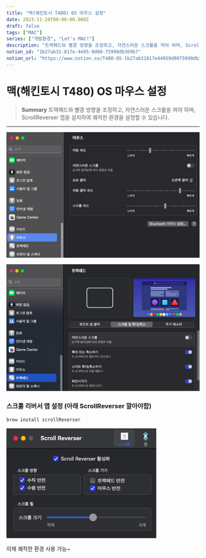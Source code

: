 ```yaml
---
title: "맥(해킨토시 T480) OS 마우스 설정"
date: 2023-11-28T00:00:00.000Z
draft: false
tags: ["MAC"]
series: ["개발환경", "Let's MAC!"]
description: "트랙패드와 빨콩 방향을 조정하고, 자연스러운 스크롤을 꺼야 하며, ScrollReverser 앱을 설치하여 쾌적한 환경을 설정할 수 있습니다."
notion_id: "1b27ab31-817e-4495-9d80-75990db369b7"
notion_url: "https://www.notion.so/T480-OS-1b27ab31817e44959d8075990db369b7"
---
```


# 맥(해킨토시 T480) OS 마우스 설정

> **Summary**
> 트랙패드와 빨콩 방향을 조정하고, 자연스러운 스크롤을 꺼야 하며, ScrollReverser 앱을 설치하여 쾌적한 환경을 설정할 수 있습니다.

---


![Image](image_3bc0e0b6e420.png)

![Image](image_d55386ec3c85.png)

### 스크롤 리버서 앱 설정 (아래 ScrollReverser 깔아야함)

```bash
brew install scrollReverser
```

![Image](image_0cf6da0abb6e.png)


이제 쾌적한 환경 사용 가능~

